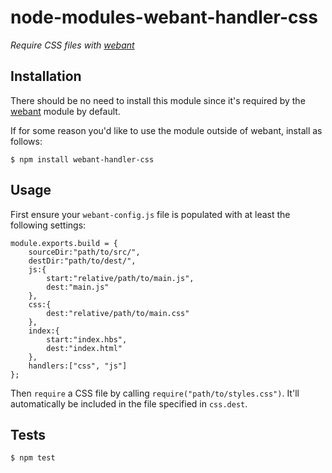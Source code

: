 # node-modules-webant-handler-css

_Require CSS files with [webant](https://github.com/theakman2/node-modules-webant)_

## Installation

There should be no need to install this module since it\'s required by the [webant](https://github.com/theakman2/node-modules-webant) module by default.

If for some reason you\'d like to use the module outside of webant, install as follows:

    $ npm install webant-handler-css

## Usage

First ensure your `webant-config.js` file is populated with at least the following settings:

    module.exports.build = {
        sourceDir:"path/to/src/",
        destDir:"path/to/dest/",
        js:{
            start:"relative/path/to/main.js",
            dest:"main.js"
        },
        css:{
            dest:"relative/path/to/main.css"
        },
        index:{
            start:"index.hbs",
            dest:"index.html"
        },
        handlers:["css", "js"]
    };

Then `require` a CSS file by calling `require("path/to/styles.css")`. It'll automatically be included in the file specified in `css.dest`.
    
## Tests

    $ npm test